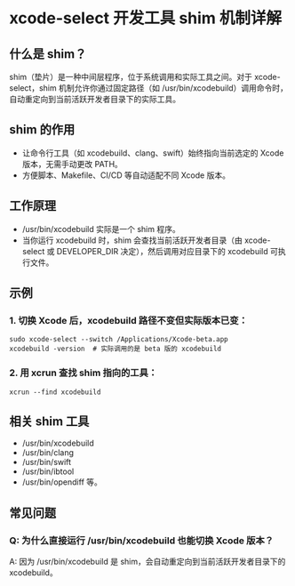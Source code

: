 # xcode-select 开发工具 shim 机制详解

## 什么是 shim？

shim（垫片）是一种中间层程序，位于系统调用和实际工具之间。对于 xcode-select，shim 机制允许你通过固定路径（如 /usr/bin/xcodebuild）调用命令时，自动重定向到当前活跃开发者目录下的实际工具。

## shim 的作用
- 让命令行工具（如 xcodebuild、clang、swift）始终指向当前选定的 Xcode 版本，无需手动更改 PATH。
- 方便脚本、Makefile、CI/CD 等自动适配不同 Xcode 版本。

## 工作原理
- /usr/bin/xcodebuild 实际是一个 shim 程序。
- 当你运行 xcodebuild 时，shim 会查找当前活跃开发者目录（由 xcode-select 或 DEVELOPER_DIR 决定），然后调用对应目录下的 xcodebuild 可执行文件。

## 示例

### 1. 切换 Xcode 后，xcodebuild 路径不变但实际版本已变：
```shell
sudo xcode-select --switch /Applications/Xcode-beta.app
xcodebuild -version  # 实际调用的是 beta 版的 xcodebuild
```

### 2. 用 xcrun 查找 shim 指向的工具：
```shell
xcrun --find xcodebuild
```

## 相关 shim 工具
- /usr/bin/xcodebuild
- /usr/bin/clang
- /usr/bin/swift
- /usr/bin/ibtool
- /usr/bin/opendiff
等。

## 常见问题

### Q: 为什么直接运行 /usr/bin/xcodebuild 也能切换 Xcode 版本？
A: 因为 /usr/bin/xcodebuild 是 shim，会自动重定向到当前活跃开发者目录下的 xcodebuild。 